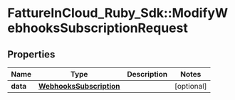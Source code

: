 # FattureInCloud_Ruby_Sdk::ModifyWebhooksSubscriptionRequest

## Properties

| Name | Type | Description | Notes |
| ---- | ---- | ----------- | ----- |
| **data** | [**WebhooksSubscription**](WebhooksSubscription.md) |  | [optional] |

